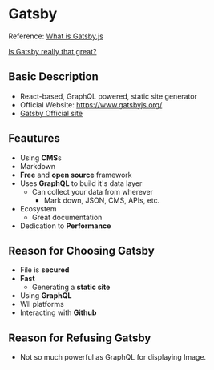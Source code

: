 # Gatsby
Reference: [What is Gatsby.js](https://www.mediacurrent.com/what-is-gatsby.js)

[Is Gatsby really that great?](https://blog.logrocket.com/is-gatsby-really-that-great-e7b19c4c1c05/#targetText=They%20are%20not%20rendered%20during,tool%20that%20generates%20static%20sites.&targetText=The%20main%20difference%20is%20that,when%20a%20request%20is%20made.)

## Basic Description
- React-based, GraphQL powered, static site generator
- Official Website: https://www.gatsbyjs.org/
- [Gatsby Official site](https://www.gatsbyjs.org/)

## Feautures
- Using **CMS**s
- Markdown
- **Free** and **open source** framework
- Uses **GraphQL** to build it's data layer
  - Can collect your data from wherever
    - Mark down, JSON, CMS, APIs, etc.
- Ecosystem
  - Great documentation
- Dedication to **Performance**

## Reason for Choosing Gatsby
- File is **secured**
- **Fast**
  - Generating a **static site**
- Using **GraphQL**
- Wll platforms
- Interacting with **Github**


## Reason for Refusing Gatsby
- Not so much powerful as GraphQL for displaying Image.
